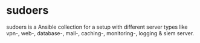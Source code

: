 # sudoers
sudoers is a Ansible collection for a setup with different server types like vpn-, web-, database-, mail-, caching-, monitoring-, logging &amp; siem server. 
